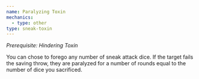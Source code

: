 ```yaml
---
name: Paralyzing Toxin
mechanics:
  - type: other
type: sneak-toxin
---
```

_Prerequisite: Hindering Toxin_

You can chose to forego any number of sneak attack dice. If the target fails the saving throw, they are paralyzed
for a number of rounds equal to the number of dice you sacrificed.
